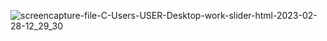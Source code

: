 ![screencapture-file-C-Users-USER-Desktop-work-slider-html-2023-02-28-12_29_30](https://user-images.githubusercontent.com/121231049/221778432-a78e8393-870c-4321-92ab-6c6c081c0666.png)
